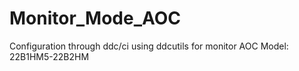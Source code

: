 # Monitor_Mode_AOC
Configuration through ddc/ci using ddcutils for monitor AOC Model: 22B1HM5-22B2HM
